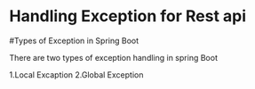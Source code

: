 # Handling Exception for Rest api

#Types of Exception in Spring Boot

There are two types of exception handling in spring Boot

1.Local Excaption 
2.Global Exception
